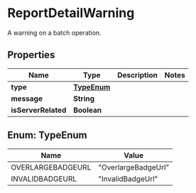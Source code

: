 

# ReportDetailWarning

A warning on a batch operation.

## Properties

| Name | Type | Description | Notes |
|------------ | ------------- | ------------- | -------------|
|**type** | [**TypeEnum**](#TypeEnum) |  |  |
|**message** | **String** |  |  |
|**isServerRelated** | **Boolean** |  |  |



## Enum: TypeEnum

| Name | Value |
|---- | -----|
| OVERLARGEBADGEURL | &quot;OverlargeBadgeUrl&quot; |
| INVALIDBADGEURL | &quot;InvalidBadgeUrl&quot; |



